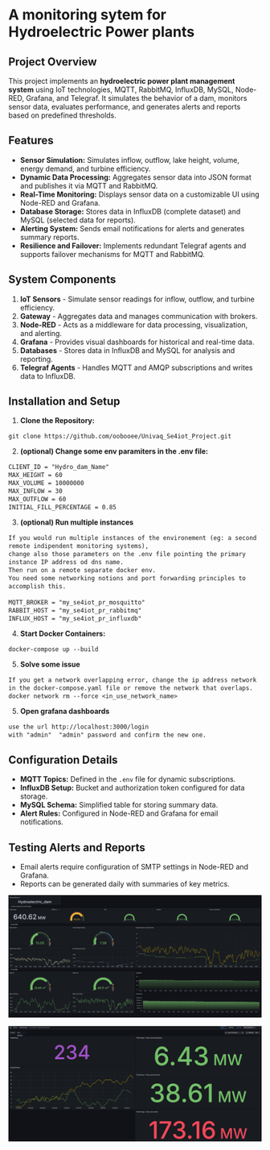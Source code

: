 # A monitoring sytem for Hydroelectric Power plants

## Project Overview
This project implements an **hydroelectric power plant management system** using IoT technologies, MQTT, RabbitMQ, InfluxDB, MySQL, Node-RED, Grafana, and Telegraf. It simulates the behavior of a dam, monitors sensor data, evaluates performance, and generates alerts and reports based on predefined thresholds.

## Features
- **Sensor Simulation:** Simulates inflow, outflow, lake height, volume, energy demand, and turbine efficiency.
- **Dynamic Data Processing:** Aggregates sensor data into JSON format and publishes it via MQTT and RabbitMQ.
- **Real-Time Monitoring:** Displays sensor data on a customizable UI using Node-RED and Grafana.
- **Database Storage:** Stores data in InfluxDB (complete dataset) and MySQL (selected data for reports).
- **Alerting System:** Sends email notifications for alerts and generates summary reports.
- **Resilience and Failover:** Implements redundant Telegraf agents and supports failover mechanisms for MQTT and RabbitMQ.

## System Components
1. **IoT Sensors** - Simulate sensor readings for inflow, outflow, and turbine efficiency.
2. **Gateway** - Aggregates data and manages communication with brokers.
3. **Node-RED** - Acts as a middleware for data processing, visualization, and alerting.
4. **Grafana** - Provides visual dashboards for historical and real-time data.
5. **Databases** - Stores data in InfluxDB and MySQL for analysis and reporting.
6. **Telegraf Agents** - Handles MQTT and AMQP subscriptions and writes data to InfluxDB.

## Installation and Setup
1. **Clone the Repository:**
```
git clone https://github.com/oobooee/Univaq_Se4iot_Project.git
```
2. **(optional) Change some env paramiters in the .env file:**
```
CLIENT_ID = "Hydro_dam_Name"
MAX_HEIGHT = 60
MAX_VOLUME = 10000000
MAX_INFLOW = 30
MAX_OUTFLOW = 60
INITIAL_FILL_PERCENTAGE = 0.85
```
3. **(optional) Run multiple instances**
```
If you would run multiple instances of the environement (eg: a second remote indipendent monitoring systems),
change also those parameters on the .env file pointing the primary instance IP address od dns name.
Then run on a remote separate docker env.
You need some networking notions and port forwarding principles to accomplish this.

MQTT_BROKER = "my_se4iot_pr_mosquitto"
RABBIT_HOST = "my_se4iot_pr_rabbitmq"
INFLUX_HOST = "my_se4iot_pr_influxdb"
```
4. **Start Docker Containers:**
```
docker-compose up --build
```
5. **Solve some issue**
```
If you get a network overlapping error, change the ip address network in the docker-compose.yaml file or remove the network that overlaps.
docker network rm --force <in_use_network_name>
```
5. **Open grafana dashboards** 
```
use the url http://localhost:3000/login
with "admin"  "admin" password and confirm the new one.
```

## Configuration Details
- **MQTT Topics:** Defined in the `.env` file for dynamic subscriptions.
- **InfluxDB Setup:** Bucket and authorization token configured for data storage.
- **MySQL Schema:** Simplified table for storing summary data.
- **Alert Rules:** Configured in Node-RED and Grafana for email notifications.

## Testing Alerts and Reports
- Email alerts require configuration of SMTP settings in Node-RED and Grafana.
- Reports can be generated daily with summaries of key metrics.


![Dashboard Example](./demo_image.png)

![Dashboard Example2](./demo_image_aggreg.PNG)
